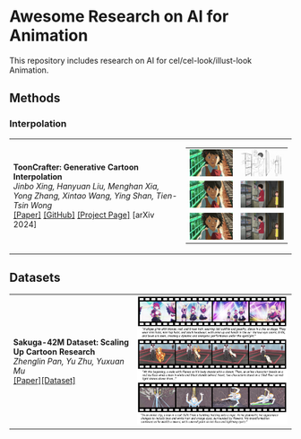 # Awesome Research on AI for Animation

This repository includes research on AI for cel/cel-look/illust-look Animation.


## Methods
### Interpolation
|||
|-|-|
|**ToonCrafter: Generative Cartoon Interpolation**<br>*Jinbo Xing, Hanyuan Liu, Menghan Xia, Yong Zhang, Xintao Wang, Ying Shan, Tien-Tsin Wong*<br>[[Paper]](https://arxiv.org/abs/2405.17933) [[GitHub]](https://github.com/ToonCrafter/ToonCrafter) [[Project Page]](https://doubiiu.github.io/projects/ToonCrafter/) [arXiv 2024] | <table><tr><td><img src="assets/72109_125.mp4_00-00.png" width="200"></td><td><img src="assets/04.gif" width="200"></td></tr><tr><td><img src="assets/72109_125.mp4_00-01.png" width="200"></td><td><img src="assets/frame0001_05.png" width="200"></td></tr><tr><td><img src="assets/00.gif" width="200"></td><td><img src="assets/05.gif" width="200"></td></tr></table>|

## Datasets
|||
|-|-|
|**Sakuga-42M Dataset: Scaling Up Cartoon Research**<br>*Zhenglin Pan, Yu Zhu, Yuxuan Mu*<br>[[Paper]](https://drive.google.com/file/d/1aeJqsBw92ebELEpP-oFBo-kcUpBzHm_E/view)[[Dataset]](https://huggingface.co/datasets/aidenpan/s_clips-v1.0)|<img src="assets/sakuga.png" width="550">|